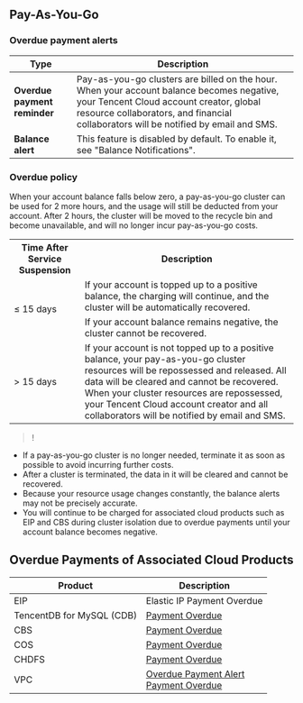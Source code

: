 ## Pay-As-You-Go
### Overdue payment alerts

| Type | Description |
| ------------ | ------------------------------------------------------------ |
| **Overdue payment reminder** | Pay-as-you-go clusters are billed on the hour. When your account balance becomes negative, your Tencent Cloud account creator, global resource collaborators, and financial collaborators will be notified by email and SMS. |
| **Balance alert** | This feature is disabled by default. To enable it, see "Balance Notifications". |

### Overdue policy
When your account balance falls below zero, a pay-as-you-go cluster can be used for 2 more hours, and the usage will still be deducted from your account. After 2 hours, the cluster will be moved to the recycle bin and become unavailable, and will no longer incur pay-as-you-go costs.

<table>
<tr>
<th>Time After Service Suspension</th>
<th>Description</th>
</tr>
<tr>
<td rowspan="2">≤ 15 days</td>
<td>If your account is topped up to a positive balance, the charging will continue, and the cluster will be automatically recovered.</td>
</tr>
<tr>
<td>If your account balance remains negative, the cluster cannot be recovered.</td>
</tr>
<tr>
<td >> 15 days</td>
<td>If your account is not topped up to a positive balance, your pay-as-you-go cluster resources will be repossessed and released. All data will be cleared and cannot be recovered. When your cluster resources are repossessed, your Tencent Cloud account creator and all collaborators will be notified by email and SMS.</td>
</tr>
</table>

>!
- If a pay-as-you-go cluster is no longer needed, terminate it as soon as possible to avoid incurring further costs.
- After a cluster is terminated, the data in it will be cleared and cannot be recovered.
- Because your resource usage changes constantly, the balance alerts may not be precisely accurate.
- You will continue to be charged for associated cloud products such as EIP and CBS during cluster isolation due to overdue payments until your account balance becomes negative.

## Overdue Payments of Associated Cloud Products
| Product              | Description                                           |
| --------------------- | ------------------------------------------------------------ |
| EIP | Elastic IP Payment Overdue|
| TencentDB for MySQL (CDB) | [Payment Overdue](https://intl.cloud.tencent.com/document/product/236/5159) |
| CBS             | [Payment Overdue](https://intl.cloud.tencent.com/document/product/362/31625) |
| COS          | [Payment Overdue](https://intl.cloud.tencent.com/document/product/436/10044) |
| CHDFS      | [Payment Overdue](https://intl.cloud.tencent.com/document/product/1106/41955) |
| VPC          |  [Overdue Payment Alert](https://intl.cloud.tencent.com/document/product/1003/30054) <br> [Payment Overdue](https://intl.cloud.tencent.com/document/product/553/35176) |

